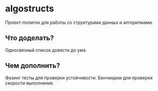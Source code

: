 # algostructs

Проект-полигон для работы со структурами данных и алгоритмами.

## Что доделать?

Односвязный список довести до ума.

## Чем дополнить?

Фазинг тесты для проверки устойчивости. Бенчмарки для проверки скорости выполнения.
